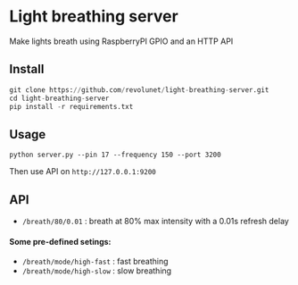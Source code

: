 # Light breathing server

Make lights breath using RaspberryPI GPIO and an HTTP API

## Install

```python
git clone https://github.com/revolunet/light-breathing-server.git
cd light-breathing-server
pip install -r requirements.txt
```

## Usage

`python server.py --pin 17 --frequency 150 --port 3200`

Then use API on `http://127.0.0.1:9200` 

## API

 - `/breath/80/0.01` : breath at 80% max intensity with a 0.01s refresh delay

#### Some pre-defined setings:

 - `/breath/mode/high-fast` : fast breathing
 - `/breath/mode/high-slow` : slow breathing
